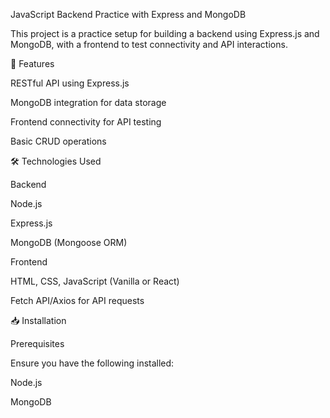 JavaScript Backend Practice with Express and MongoDB

This project is a practice setup for building a backend using Express.js and MongoDB, with a frontend to test connectivity and API interactions.

🚀 Features

RESTful API using Express.js

MongoDB integration for data storage

Frontend connectivity for API testing

Basic CRUD operations

🛠 Technologies Used

Backend

Node.js

Express.js

MongoDB (Mongoose ORM)

Frontend

HTML, CSS, JavaScript (Vanilla or React)

Fetch API/Axios for API requests

📥 Installation

Prerequisites

Ensure you have the following installed:

Node.js

MongoDB

